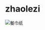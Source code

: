 # zhaolezi

![餐巾纸](https://user-images.githubusercontent.com/4726168/227162785-63555459-1d2e-4e5b-95b2-c670eef39e0e.jpg)
